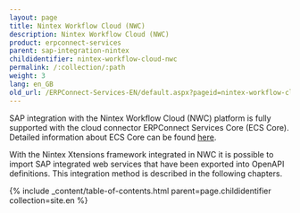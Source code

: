```yaml
---
layout: page
title: Nintex Workflow Cloud (NWC)
description: Nintex Workflow Cloud (NWC)
product: erpconnect-services
parent: sap-integration-nintex
childidentifier: nintex-workflow-cloud-nwc
permalink: /:collection/:path
weight: 3
lang: en_GB
old_url: /ERPConnect-Services-EN/default.aspx?pageid=nintex-workflow-cloud-nwc
---
```


SAP integration with the Nintex Workflow Cloud (NWC) platform is fully supported with the cloud connector ERPConnect Services Core (ECS Core). Detailed information about ECS Core can be found [here]().

With the Nintex Xtensions framework integrated in NWC it is possible to import SAP integrated web services that have been exported into OpenAPI definitions. This integration method is described in the following chapters. 

{% include _content/table-of-contents.html parent=page.childidentifier collection=site.en %} 